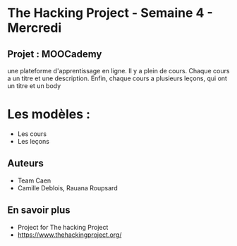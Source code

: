 # The Hacking Project - Semaine 4 - Mercredi

## Projet : MOOCademy

une plateforme d'apprentissage en ligne. Il y a plein de cours. Chaque cours a un titre et une description. Enfin, chaque cours a plusieurs leçons, qui ont un titre et un body

# Les modèles :
* Les cours
* Les leçons

## Auteurs

*   Team Caen
*   Camille Deblois, Rauana Roupsard

## En savoir plus

* Project for The hacking Project
* https://www.thehackingproject.org/
